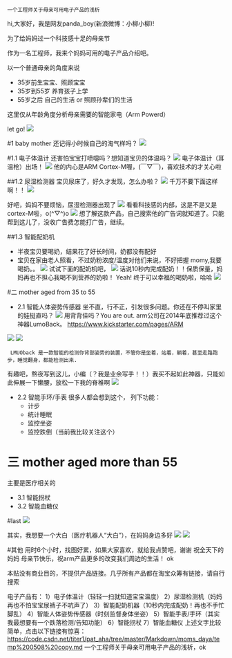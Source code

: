 ```
一个工程师关于母亲可用电子产品的浅析
```

hi,大家好，我是网友panda_boy(新浪微博：小柳小柳)!

为了给妈妈过一个科技感十足的母亲节

作为一名工程师，我来个妈妈可用的电子产品介绍吧。

以一个普通母亲的角度来说
- 35岁前生宝宝、照顾宝宝
- 35岁到55岁 养育孩子上学
- 55岁之后 自己的生活 or 照顾孙辈们的生活

这里仅从年龄角度分析母亲需要的智能家电（Arm Powerd）

let go!
![](panda_hi.gif)

#1 baby mother
还记得小时候自己的淘气样吗？
![](mom_baby.gif)

#1.1 电子体温计
还害怕宝宝打喷嚏吗？想知道宝贝的体温吗？
![](penti.gif)
 电子体温计（耳温枪）出场！
![](TS-step2.gif)
他的内心是ARM Cortex-M喔，(￣▽￣)，喜欢技术的才关心啦


##1.2 尿湿检测器
宝贝尿床了，好久才发现，怎么办啦？
![](panda_cry.gif)
千万不要下面这样啊！！
![](niaochuang.gif)

好吧，妈妈不要烦恼，尿湿检测器出现了
![](niao_show_ui.jpg)
看看科技感的内部，这是不是又是cortex-M啦，o(^▽^)o
![](niao_show_mcu.jpg )
想了解这款产品，自己搜索他的广告词就知道了。只能帮到这儿了，没收广告费怎能打广告，继续。

##1.3 智能配奶机
- 半夜宝贝要喝奶，结果花了好长时间，奶都没有配好
- 宝贝在家由老人照看，不过奶粉浓度/温度对他们来说，不好把握
momy,我要喝奶。。
![](naipei.gif)
试试下面的配奶机吧，
![](peinaiJi.jpg)
话说10秒内完成配奶！！保质保量，妈妈再也不担心我喝不到营养的奶啦！
Yeah! 终于可以幸福的喝奶啦，哈哈
![](panda_milk.gif)


#二 mother aged from 35 to 55


- 2.1 智能人体姿势传感器
坐不直，行不正，引发很多问题。你还在不停叫家里的娃挺直吗？
![](tuobei.gif)
用背背佳吗？You are out.
arm公司在2014年底推荐过这个神器LumoBack。
https://www.kickstarter.com/pages/ARM



![](LMUOback_1.jpg)
![](LumoBack_more.png)
```
 LMUOback 是一款智能的检测你背部姿势的装置，不管你是坐着，站着，躺着，甚至走路跑步，睡觉翻身，都能检测出来.
```
有趣吧，熬夜写到这儿，小编（？我是业余写手！！）我买不起如此神器，只能如此伸展一下懒腰，放松一下我的脊椎啊
![](rest.gif)


- 2.2 智能手环/手表
很多人都会想到这个，
列下功能：
	- 计步
    - 统计睡眠
    - 监控坐姿
    - 监控跌倒（当前我比较关注这个）




# 三 mother aged more than 55
主要是医疗相关的
- 3.1 智能拐杖
- 3.2 智能血糖仪



#last
![](panda_play.gif)


其实，我想要一个大白（医疗机器人“大白”），在妈妈身边多好
![](dabai_2.gif)
![](dabai_1.gif)


#其他
用时6个小时，找图好累，如果大家喜欢，就给我点赞吧，谢谢
祝全天下的妈妈 母亲节快乐，祝arm产品更多的改变我们周边的生活！
ok

本贴没有商业目的，不提供产品链接。几乎所有产品都在淘宝众筹有链接，请自行搜索

电子产品有：
1）电子体温计（轻轻一扫就知道宝宝温度）
2）尿湿检测机（妈妈再也不怕宝宝尿裤子不吭声了）
3）智能配奶机器（10秒内完成配奶！再也不手忙脚乱）
4）智能人体姿势传感器（时刻监督身体坐姿）
5）智能手表/手环（其实我最想要有一个跌落检测/告知功能）
6）智能拐杖
7）智能血糖仪
上述文字比较简单，点击以下链接有惊喜：
https://code.csdn.net/titer1/pat_aha/tree/master/Markdown/moms_daya/temp%200508%20copy.md
一个工程师关于母亲可用电子产品的浅析，ok

